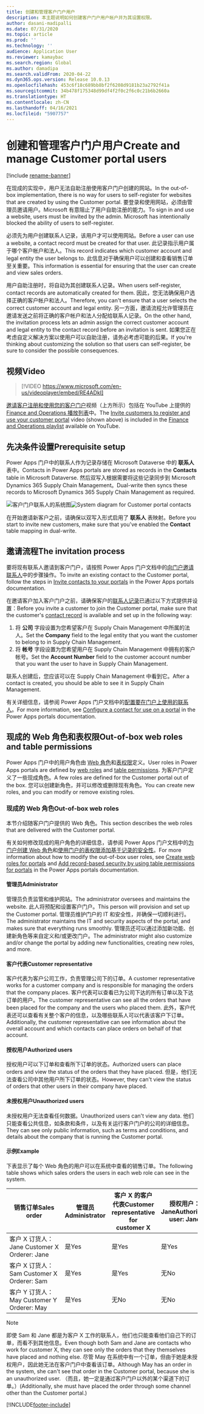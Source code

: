 ```yaml
---
title: 创建和管理客户门户用户
description: 本主题说明如何创建客户门户用户帐户并为其设置权限。
author: dasani-madipalli
ms.date: 07/31/2020
ms.topic: article
ms.prod: ''
ms.technology: ''
audience: Application User
ms.reviewer: kamaybac
ms.search.region: Global
ms.author: damadipa
ms.search.validFrom: 2020-04-22
ms.dyn365.ops.version: Release 10.0.13
ms.openlocfilehash: 453c6f18c689bb8bf2f6208d9181b23a2792f41a
ms.sourcegitcommit: 34b478f175348d99df4f2f0c2f6c0c21b6b2660a
ms.translationtype: HT
ms.contentlocale: zh-CN
ms.lasthandoff: 04/16/2021
ms.locfileid: "5907757"
---
```

# <a name="create-and-manage-customer-portal-users"></a><span data-ttu-id="4ab6f-103">创建和管理客户门户用户</span><span class="sxs-lookup"><span data-stu-id="4ab6f-103">Create and manage Customer portal users</span></span>

[!include [rename-banner](~/includes/cc-data-platform-banner.md)]

<span data-ttu-id="4ab6f-104">在现成的实现中，用户无法自助注册使用客户门户创建的网站。</span><span class="sxs-lookup"><span data-stu-id="4ab6f-104">In the out-of-box implementation, there is no way for users to self-register for websites that are created by using the Customer portal.</span></span> <span data-ttu-id="4ab6f-105">要登录和使用网站，必须由管理员邀请用户。Microsoft 有意阻止了用户自助注册的能力。</span><span class="sxs-lookup"><span data-stu-id="4ab6f-105">To sign in and use a website, users must be invited by the admin. Microsoft has intentionally blocked the ability of users to self-register.</span></span>

<span data-ttu-id="4ab6f-106">必须先为用户创建联系人记录，该用户才可以使用网站。</span><span class="sxs-lookup"><span data-stu-id="4ab6f-106">Before a user can use a website, a contact record must be created for that user.</span></span> <span data-ttu-id="4ab6f-107">此记录指示用户属于哪个客户帐户和法人。</span><span class="sxs-lookup"><span data-stu-id="4ab6f-107">This record indicates which customer account and legal entity the user belongs to.</span></span> <span data-ttu-id="4ab6f-108">此信息对于确保用户可以创建和查看销售订单至关重要。</span><span class="sxs-lookup"><span data-stu-id="4ab6f-108">This information is essential for ensuring that the user can create and view sales orders.</span></span>

<span data-ttu-id="4ab6f-109">用户自助注册时，将自动为其创建联系人记录。</span><span class="sxs-lookup"><span data-stu-id="4ab6f-109">When users self-register, contact records are automatically created for them.</span></span> <span data-ttu-id="4ab6f-110">因此，您无法确保用户选择正确的客户帐户和法人。</span><span class="sxs-lookup"><span data-stu-id="4ab6f-110">Therefore, you can't ensure that a user selects the correct customer account and legal entity.</span></span> <span data-ttu-id="4ab6f-111">另一方面，邀请流程允许管理员在邀请发送之前将正确的客户帐户和法人分配给联系人记录。</span><span class="sxs-lookup"><span data-stu-id="4ab6f-111">On the other hand, the invitation process lets an admin assign the correct customer account and legal entity to the contact record before an invitation is sent.</span></span> <span data-ttu-id="4ab6f-112">如果您正在考虑自定义解决方案以使用户可以自助注册，请务必考虑可能的后果。</span><span class="sxs-lookup"><span data-stu-id="4ab6f-112">If you're thinking about customizing the solution so that users can self-register, be sure to consider the possible consequences.</span></span>

## <a name="video"></a><span data-ttu-id="4ab6f-113">视频</span><span class="sxs-lookup"><span data-stu-id="4ab6f-113">Video</span></span>
> [!VIDEO https://www.microsoft.com/en-us/videoplayer/embed/RE4ADkI]

<span data-ttu-id="4ab6f-114">[邀请客户注册和使用您的客户门户](https://youtu.be/drGUYHX9QIQ)视频（上方所示）包括在 YouTube 上提供的 [Finance and Operations 播放列表](https://www.youtube.com/playlist?list=PLcakwueIHoT_SYfIaPGoOhloFoCXiUSyW)中。</span><span class="sxs-lookup"><span data-stu-id="4ab6f-114">The [Invite customers to register and use your customer portal](https://youtu.be/drGUYHX9QIQ) video (shown above) is included in the [Finance and Operations playlist](https://www.youtube.com/playlist?list=PLcakwueIHoT_SYfIaPGoOhloFoCXiUSyW) available on YouTube.</span></span>

## <a name="prerequisite-setup"></a><span data-ttu-id="4ab6f-115">先决条件设置</span><span class="sxs-lookup"><span data-stu-id="4ab6f-115">Prerequisite setup</span></span>

<span data-ttu-id="4ab6f-116">Power Apps 门户中的联系人作为记录存储在 Microsoft Dataverse 中的 **联系人** 表中。</span><span class="sxs-lookup"><span data-stu-id="4ab6f-116">Contacts in Power Apps portals are stored as records in the **Contacts** table in Microsoft Dataverse.</span></span> <span data-ttu-id="4ab6f-117">然后双写入根据需要将这些记录同步到 Microsoft Dynamics 365 Supply Chain Management。</span><span class="sxs-lookup"><span data-stu-id="4ab6f-117">Dual-write then syncs these records to Microsoft Dynamics 365 Supply Chain Management as required.</span></span>

<span data-ttu-id="4ab6f-118">![客户门户联系人的系统图](media/customer-portal-contacts.png "客户门户联系人的系统图")</span><span class="sxs-lookup"><span data-stu-id="4ab6f-118">![System diagram for Customer portal contacts](media/customer-portal-contacts.png "System diagram for Customer portal contacts")</span></span>

<span data-ttu-id="4ab6f-119">在开始邀请新客户之前，请确保以双写入形式启用了 **联系人** 表映射。</span><span class="sxs-lookup"><span data-stu-id="4ab6f-119">Before you start to invite new customers, make sure that you've enabled the **Contact** table mapping in dual-write.</span></span>

## <a name="the-invitation-process"></a><span data-ttu-id="4ab6f-120">邀请流程</span><span class="sxs-lookup"><span data-stu-id="4ab6f-120">The invitation process</span></span>

<span data-ttu-id="4ab6f-121">要将现有联系人邀请到客户门户，请按照 Power Apps 门户文档中的[向门户邀请联系人](/powerapps/maker/portals/configure/invite-contacts)中的步骤操作。</span><span class="sxs-lookup"><span data-stu-id="4ab6f-121">To invite an existing contact to the Customer portal, follow the steps in [Invite contacts to your portals](/powerapps/maker/portals/configure/invite-contacts) in the Power Apps portals documentation.</span></span>

<span data-ttu-id="4ab6f-122">在邀请客户加入客户门户之前，请确保客户的[联系人记录](/powerapps/maker/portals/configure/configure-contacts)已通过以下方式提供并设置：</span><span class="sxs-lookup"><span data-stu-id="4ab6f-122">Before you invite a customer to join the Customer portal, make sure that the customer's [contact record](/powerapps/maker/portals/configure/configure-contacts) is available and set up in the following way:</span></span>

1. <span data-ttu-id="4ab6f-123">将 **公司** 字段设置为您希望客户在 Supply Chain Management 中所属的法人。</span><span class="sxs-lookup"><span data-stu-id="4ab6f-123">Set the **Company** field to the legal entity that you want the customer to belong to in Supply Chain Management.</span></span>
2. <span data-ttu-id="4ab6f-124">将 **帐号** 字段设置为您希望用户在 Supply Chain Management 中拥有的客户帐号。</span><span class="sxs-lookup"><span data-stu-id="4ab6f-124">Set the **Account Number** field to the customer account number that you want the user to have in Supply Chain Management.</span></span>

<span data-ttu-id="4ab6f-125">联系人创建后，您应该可以在 Supply Chain Management 中看到它。</span><span class="sxs-lookup"><span data-stu-id="4ab6f-125">After a contact is created, you should be able to see it in Supply Chain Management.</span></span>

<span data-ttu-id="4ab6f-126">有关详细信息，请参阅 Power Apps 门户文档中的[配置要在门户上使用的联系人](/powerapps/maker/portals/configure/configure-contacts)。</span><span class="sxs-lookup"><span data-stu-id="4ab6f-126">For more information, see [Configure a contact for use on a portal](/powerapps/maker/portals/configure/configure-contacts) in the Power Apps portals documentation.</span></span>

## <a name="out-of-box-web-roles-and-table-permissions"></a><span data-ttu-id="4ab6f-127">现成的 Web 角色和表权限</span><span class="sxs-lookup"><span data-stu-id="4ab6f-127">Out-of-box web roles and table permissions</span></span>

<span data-ttu-id="4ab6f-128">Power Apps 门户中的用户角色由 [Web 角色](/powerapps/maker/portals/configure/create-web-roles)和[表权限](/powerapps/maker/portals/configure/assign-entity-permissions)定义。</span><span class="sxs-lookup"><span data-stu-id="4ab6f-128">User roles in Power Apps portals are defined by [web roles](/powerapps/maker/portals/configure/create-web-roles) and [table permissions](/powerapps/maker/portals/configure/assign-entity-permissions).</span></span> <span data-ttu-id="4ab6f-129">为客户门户定义了一些现成角色。</span><span class="sxs-lookup"><span data-stu-id="4ab6f-129">A few roles are defined for the Customer portal out of the box.</span></span> <span data-ttu-id="4ab6f-130">您可以创建新角色，并可以修改或删除现有角色。</span><span class="sxs-lookup"><span data-stu-id="4ab6f-130">You can create new roles, and you can modify or remove existing roles.</span></span>

### <a name="out-of-box-web-roles"></a><span data-ttu-id="4ab6f-131">现成的 Web 角色</span><span class="sxs-lookup"><span data-stu-id="4ab6f-131">Out-of-box web roles</span></span>

<span data-ttu-id="4ab6f-132">本节介绍随客户门户提供的 Web 角色。</span><span class="sxs-lookup"><span data-stu-id="4ab6f-132">This section describes the web roles that are delivered with the Customer portal.</span></span>

<span data-ttu-id="4ab6f-133">有关如何修改现成的用户角色的详细信息，请参阅 Power Apps 门户文档中的[为门户创建 Web 角色](/powerapps/maker/portals/configure/create-web-roles)和[使用门户的表权限添加基于记录的安全性](/powerapps/maker/portals/configure/assign-entity-permissions)。</span><span class="sxs-lookup"><span data-stu-id="4ab6f-133">For more information about how to modify the out-of-box user roles, see [Create web roles for portals](/powerapps/maker/portals/configure/create-web-roles) and [Add record-based security by using table permissions for portals](/powerapps/maker/portals/configure/assign-entity-permissions) in the Power Apps portals documentation.</span></span>

#### <a name="administrator"></a><span data-ttu-id="4ab6f-134">管理员</span><span class="sxs-lookup"><span data-stu-id="4ab6f-134">Administrator</span></span>

<span data-ttu-id="4ab6f-135">管理员负责监管和维护网站。</span><span class="sxs-lookup"><span data-stu-id="4ab6f-135">The administrator oversees and maintains the website.</span></span> <span data-ttu-id="4ab6f-136">此人将预配和设置客户门户。</span><span class="sxs-lookup"><span data-stu-id="4ab6f-136">This person will provision and set up the Customer portal.</span></span> <span data-ttu-id="4ab6f-137">管理员维护门户的 IT 和安全性，并确保一切顺利进行。</span><span class="sxs-lookup"><span data-stu-id="4ab6f-137">The administrator maintains the IT and security aspects of the portal, and makes sure that everything runs smoothly.</span></span> <span data-ttu-id="4ab6f-138">管理员还可以通过添加新功能、创建新角色等来自定义和/或更改门户。</span><span class="sxs-lookup"><span data-stu-id="4ab6f-138">The administrator might also customize and/or change the portal by adding new functionalities, creating new roles, and more.</span></span>

#### <a name="customer-representative"></a><span data-ttu-id="4ab6f-139">客户代表</span><span class="sxs-lookup"><span data-stu-id="4ab6f-139">Customer representative</span></span>

<span data-ttu-id="4ab6f-140">客户代表为客户公司工作，负责管理公司下的订单。</span><span class="sxs-lookup"><span data-stu-id="4ab6f-140">A customer representative works for a customer company and is responsible for managing the orders that the company places.</span></span> <span data-ttu-id="4ab6f-141">客户代表可以查看已为公司下达的所有订单以及下达订单的用户。</span><span class="sxs-lookup"><span data-stu-id="4ab6f-141">The customer representative can see all the orders that have been placed for the company and the users who placed them.</span></span> <span data-ttu-id="4ab6f-142">此外，客户代表还可以查看有关整个客户的信息，以及哪些联系人可以代表该客户下订单。</span><span class="sxs-lookup"><span data-stu-id="4ab6f-142">Additionally, the customer representative can see information about the overall account and which contacts can place orders on behalf of that account.</span></span>

#### <a name="authorized-users"></a><span data-ttu-id="4ab6f-143">授权用户</span><span class="sxs-lookup"><span data-stu-id="4ab6f-143">Authorized users</span></span>

<span data-ttu-id="4ab6f-144">授权用户可以下订单和查看所下订单的状态。</span><span class="sxs-lookup"><span data-stu-id="4ab6f-144">Authorized users can place orders and view the status of the orders that they have placed.</span></span> <span data-ttu-id="4ab6f-145">但是，他们无法查看公司中其他用户所下订单的状态。</span><span class="sxs-lookup"><span data-stu-id="4ab6f-145">However, they can't view the status of orders that other users in their company have placed.</span></span>

#### <a name="unauthorized-users"></a><span data-ttu-id="4ab6f-146">未授权用户</span><span class="sxs-lookup"><span data-stu-id="4ab6f-146">Unauthorized users</span></span>

<span data-ttu-id="4ab6f-147">未授权用户无法查看任何数据。</span><span class="sxs-lookup"><span data-stu-id="4ab6f-147">Unauthorized users can't view any data.</span></span> <span data-ttu-id="4ab6f-148">他们只能查看公共信息，如条款和条件，以及有关运行客户门户的公司的详细信息。</span><span class="sxs-lookup"><span data-stu-id="4ab6f-148">They can see only public information, such as terms and conditions, and details about the company that is running the Customer portal.</span></span>

#### <a name="example"></a><span data-ttu-id="4ab6f-149">示例</span><span class="sxs-lookup"><span data-stu-id="4ab6f-149">Example</span></span>

<span data-ttu-id="4ab6f-150">下表显示了每个 Web 角色的用户可以在系统中查看的销售订单。</span><span class="sxs-lookup"><span data-stu-id="4ab6f-150">The following table shows which sales orders the users in each web role can see in the system.</span></span>

| <span data-ttu-id="4ab6f-151">销售订单</span><span class="sxs-lookup"><span data-stu-id="4ab6f-151">Sales order</span></span> | <span data-ttu-id="4ab6f-152">管理员</span><span class="sxs-lookup"><span data-stu-id="4ab6f-152">Administrator</span></span> | <span data-ttu-id="4ab6f-153">客户&nbsp;X 的客户代表</span><span class="sxs-lookup"><span data-stu-id="4ab6f-153">Customer representative for customer&nbsp;X</span></span> | <span data-ttu-id="4ab6f-154">授权用户：Jane</span><span class="sxs-lookup"><span data-stu-id="4ab6f-154">Authorized user: Jane</span></span> | <span data-ttu-id="4ab6f-155">授权用户：Sam</span><span class="sxs-lookup"><span data-stu-id="4ab6f-155">Authorized user: Sam</span></span> | <span data-ttu-id="4ab6f-156">未授权用户：May</span><span class="sxs-lookup"><span data-stu-id="4ab6f-156">Unauthorized user: May</span></span> |
|---|---|---|---|---|---|
| <span data-ttu-id="4ab6f-157">客户&nbsp;X 订货人：Jane&nbsp;</span><span class="sxs-lookup"><span data-stu-id="4ab6f-157">Customer&nbsp;X Orderer:&nbsp;Jane</span></span> | <span data-ttu-id="4ab6f-158">是</span><span class="sxs-lookup"><span data-stu-id="4ab6f-158">Yes</span></span> | <span data-ttu-id="4ab6f-159">是</span><span class="sxs-lookup"><span data-stu-id="4ab6f-159">Yes</span></span> | <span data-ttu-id="4ab6f-160">是</span><span class="sxs-lookup"><span data-stu-id="4ab6f-160">Yes</span></span> | <span data-ttu-id="4ab6f-161">无</span><span class="sxs-lookup"><span data-stu-id="4ab6f-161">No</span></span> | <span data-ttu-id="4ab6f-162">无</span><span class="sxs-lookup"><span data-stu-id="4ab6f-162">No</span></span> |
| <span data-ttu-id="4ab6f-163">客户&nbsp;X 订货人：Sam&nbsp;</span><span class="sxs-lookup"><span data-stu-id="4ab6f-163">Customer&nbsp;X Orderer:&nbsp;Sam</span></span> | <span data-ttu-id="4ab6f-164">是</span><span class="sxs-lookup"><span data-stu-id="4ab6f-164">Yes</span></span> | <span data-ttu-id="4ab6f-165">是</span><span class="sxs-lookup"><span data-stu-id="4ab6f-165">Yes</span></span> | <span data-ttu-id="4ab6f-166">无</span><span class="sxs-lookup"><span data-stu-id="4ab6f-166">No</span></span> | <span data-ttu-id="4ab6f-167">是</span><span class="sxs-lookup"><span data-stu-id="4ab6f-167">Yes</span></span> | <span data-ttu-id="4ab6f-168">无</span><span class="sxs-lookup"><span data-stu-id="4ab6f-168">No</span></span> |
| <span data-ttu-id="4ab6f-169">客户&nbsp;Y 订货人：May&nbsp;</span><span class="sxs-lookup"><span data-stu-id="4ab6f-169">Customer&nbsp;Y Orderer:&nbsp;May</span></span> | <span data-ttu-id="4ab6f-170">是</span><span class="sxs-lookup"><span data-stu-id="4ab6f-170">Yes</span></span> | <span data-ttu-id="4ab6f-171">无</span><span class="sxs-lookup"><span data-stu-id="4ab6f-171">No</span></span> | <span data-ttu-id="4ab6f-172">无</span><span class="sxs-lookup"><span data-stu-id="4ab6f-172">No</span></span> | <span data-ttu-id="4ab6f-173">无</span><span class="sxs-lookup"><span data-stu-id="4ab6f-173">No</span></span> | <span data-ttu-id="4ab6f-174">无</span><span class="sxs-lookup"><span data-stu-id="4ab6f-174">No</span></span> |

> [!NOTE]
> <span data-ttu-id="4ab6f-175">即使 Sam 和 Jane 都是为客户 X 工作的联系人，他们也只能查看他们自己下的订单，而看不到其他信息。</span><span class="sxs-lookup"><span data-stu-id="4ab6f-175">Even though both Sam and Jane are contacts who work for customer X, they can see only the orders that they themselves have placed and nothing else.</span></span> <span data-ttu-id="4ab6f-176">尽管 May 在系统中有一个订单，但由于她是未授权用户，因此她无法在客户门户中查看该订单。</span><span class="sxs-lookup"><span data-stu-id="4ab6f-176">Although May has an order in the system, she can't see that order in the Customer portal, because she is an unauthorized user.</span></span> <span data-ttu-id="4ab6f-177">（而且，她一定是通过客户门户以外的某个渠道下的订单。）</span><span class="sxs-lookup"><span data-stu-id="4ab6f-177">(Additionally, she must have placed the order through some channel other than the Customer portal.)</span></span>


[!INCLUDE[footer-include](../../includes/footer-banner.md)]